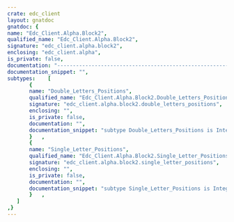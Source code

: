 ```yaml
---
crate: edc_client
layout: gnatdoc
gnatdoc: {
name: "Edc_Client.Alpha.Block2",
qualified_name: "Edc_Client.Alpha.Block2",
signature: "edc_client.alpha.block2",
enclosing: "edc_client.alpha",
is_private: false,
documentation: "------------------------------------------------------------------------\n  Shows a Single Letter\n------------------------------------------------------------------------",
documentation_snippet: "",
subtypes:    [
       {
       name: "Double_Letters_Positions",
       qualified_name: "Edc_Client.Alpha.Block2.Double_Letters_Positions",
       signature: "edc_client.alpha.block2.double_letters_positions",
       enclosing: "",
       is_private: false,
       documentation: "",
       documentation_snippet: "subtype Double_Letters_Positions is Integer range 1 .. 2;",
       }   ,
       {
       name: "Single_Letter_Positions",
       qualified_name: "Edc_Client.Alpha.Block2.Single_Letter_Positions",
       signature: "edc_client.alpha.block2.single_letter_positions",
       enclosing: "",
       is_private: false,
       documentation: "",
       documentation_snippet: "subtype Single_Letter_Positions is Integer range 1 .. 4;",
       }   ,
   ]
,}
---
```

